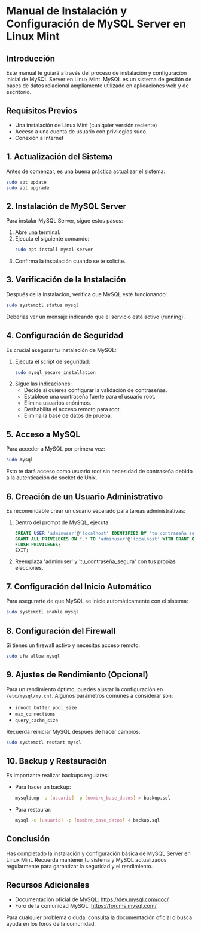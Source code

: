 # Manual de Instalación y Configuración de MySQL Server en Linux Mint

## Introducción
Este manual te guiará a través del proceso de instalación y configuración inicial de MySQL Server en Linux Mint. MySQL es un sistema de gestión de bases de datos relacional ampliamente utilizado en aplicaciones web y de escritorio.

## Requisitos Previos
- Una instalación de Linux Mint (cualquier versión reciente)
- Acceso a una cuenta de usuario con privilegios sudo
- Conexión a Internet

## 1. Actualización del Sistema
Antes de comenzar, es una buena práctica actualizar el sistema:

```bash
sudo apt update
sudo apt upgrade
```

## 2. Instalación de MySQL Server
Para instalar MySQL Server, sigue estos pasos:

1. Abre una terminal.
2. Ejecuta el siguiente comando:
   ```bash
   sudo apt install mysql-server
   ```
3. Confirma la instalación cuando se te solicite.

## 3. Verificación de la Instalación
Después de la instalación, verifica que MySQL esté funcionando:

```bash
sudo systemctl status mysql
```

Deberías ver un mensaje indicando que el servicio está activo (running).

## 4. Configuración de Seguridad
Es crucial asegurar tu instalación de MySQL:

1. Ejecuta el script de seguridad:
   ```bash
   sudo mysql_secure_installation
   ```
2. Sigue las indicaciones:
   - Decide si quieres configurar la validación de contraseñas.
   - Establece una contraseña fuerte para el usuario root.
   - Elimina usuarios anónimos.
   - Deshabilita el acceso remoto para root.
   - Elimina la base de datos de prueba.

## 5. Acceso a MySQL
Para acceder a MySQL por primera vez:

```bash
sudo mysql
```

Esto te dará acceso como usuario root sin necesidad de contraseña debido a la autenticación de socket de Unix.

## 6. Creación de un Usuario Administrativo
Es recomendable crear un usuario separado para tareas administrativas:

1. Dentro del prompt de MySQL, ejecuta:
   ```sql
   CREATE USER 'adminuser'@'localhost' IDENTIFIED BY 'tu_contraseña_segura';
   GRANT ALL PRIVILEGES ON *.* TO 'adminuser'@'localhost' WITH GRANT OPTION;
   FLUSH PRIVILEGES;
   EXIT;
   ```
2. Reemplaza 'adminuser' y 'tu_contraseña_segura' con tus propias elecciones.

## 7. Configuración del Inicio Automático
Para asegurarte de que MySQL se inicie automáticamente con el sistema:

```bash
sudo systemctl enable mysql
```

## 8. Configuración del Firewall
Si tienes un firewall activo y necesitas acceso remoto:

```bash
sudo ufw allow mysql
```

## 9. Ajustes de Rendimiento (Opcional)
Para un rendimiento óptimo, puedes ajustar la configuración en `/etc/mysql/my.cnf`. Algunos parámetros comunes a considerar son:
- `innodb_buffer_pool_size`
- `max_connections`
- `query_cache_size`

Recuerda reiniciar MySQL después de hacer cambios:
```bash
sudo systemctl restart mysql
```

## 10. Backup y Restauración
Es importante realizar backups regulares:

- Para hacer un backup:
  ```bash
  mysqldump -u [usuario] -p [nombre_base_datos] > backup.sql
  ```
- Para restaurar:
  ```bash
  mysql -u [usuario] -p [nombre_base_datos] < backup.sql
  ```

## Conclusión
Has completado la instalación y configuración básica de MySQL Server en Linux Mint. Recuerda mantener tu sistema y MySQL actualizados regularmente para garantizar la seguridad y el rendimiento.

## Recursos Adicionales
- Documentación oficial de MySQL: https://dev.mysql.com/doc/
- Foro de la comunidad MySQL: https://forums.mysql.com/

Para cualquier problema o duda, consulta la documentación oficial o busca ayuda en los foros de la comunidad.
